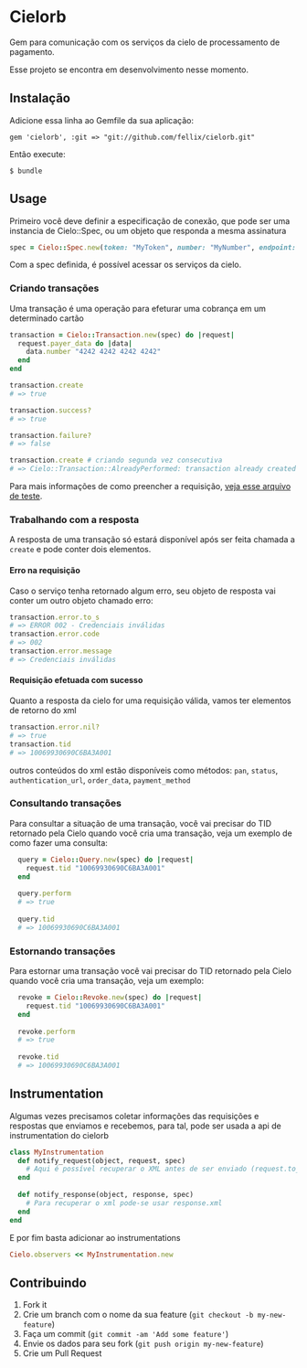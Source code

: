 # Cielorb

Gem para comunicação com os serviços da cielo de processamento de pagamento.

Esse projeto se encontra em desenvolvimento nesse momento.

## Instalação

Adicione essa linha ao Gemfile da sua aplicação:

    gem 'cielorb', :git => "git://github.com/fellix/cielorb.git"

Então execute:

    $ bundle

## Usage

Primeiro você deve definir a especificação de conexão, que pode ser uma instancia de Cielo::Spec,
ou um objeto que responda a mesma assinatura

```ruby
spec = Cielo::Spec.new(token: "MyToken", number: "MyNumber", endpoint: "URL do serviço a ser enviado os dados")
```

Com a spec definida, é possível acessar os serviços da cielo.

### Criando transações

Uma transação é uma operação para efeturar uma cobrança em um determinado cartão

```ruby
transaction = Cielo::Transaction.new(spec) do |request|
  request.payer_data do |data|
    data.number "4242 4242 4242 4242"
  end
end

transaction.create
# => true

transaction.success?
# => true

transaction.failure?
# => false

transaction.create # criando segunda vez consecutiva
# => Cielo::Transaction::AlreadyPerformed: transaction already created
```

Para mais informações de como preencher a requisição, [veja esse arquivo de teste](https://github.com/fellix/cielorb/blob/master/test/transaction_request_test.rb#L8-L37).

### Trabalhando com a resposta

A resposta de uma transação só estará disponível após ser feita chamada a ``` create ``` e pode conter dois elementos.

#### Erro na requisição

Caso o serviço tenha retornado algum erro, seu objeto de resposta vai conter um outro objeto chamado erro:

```ruby
transaction.error.to_s
# => ERROR 002 - Credenciais inválidas
transaction.error.code
# => 002
transaction.error.message
# => Credenciais inválidas
```

#### Requisição efetuada com sucesso

Quanto a resposta da cielo for uma requisição válida, vamos ter elementos de retorno do xml

``` ruby
transaction.error.nil?
# => true
transaction.tid
# => 10069930690C6BA3A001
```

outros conteúdos do xml estão disponíveis como métodos: ```pan```, ```status```, ```authentication_url```, ```order_data```, ```payment_method```

### Consultando transações

Para consultar a situação de uma transação, você vai precisar do TID retornado pela Cielo quando você cria uma transação, veja um exemplo de como fazer uma consulta:

```ruby
  query = Cielo::Query.new(spec) do |request|
    request.tid "10069930690C6BA3A001"
  end
  
  query.perform
  # => true
  
  query.tid
  # => 10069930690C6BA3A001
```

### Estornando transações

Para estornar uma transação você vai precisar do TID retornado pela Cielo quando você cria uma transação, veja um exemplo:

```ruby
  revoke = Cielo::Revoke.new(spec) do |request|
    request.tid "10069930690C6BA3A001"
  end
  
  revoke.perform
  # => true
  
  revoke.tid
  # => 10069930690C6BA3A001
```

## Instrumentation

Algumas vezes precisamos coletar informações das requisições e respostas que enviamos e recebemos, para tal, pode ser usada a api de instrumentation do cielorb

``` ruby
class MyInstrumentation
  def notify_request(object, request, spec)
    # Aqui é possível recuperar o XML antes de ser enviado (request.to_xml), por exemplo.
  end
  
  def notify_response(object, response, spec)
    # Para recuperar o xml pode-se usar response.xml
  end
end
```

E por fim basta adicionar ao instrumentations

``` ruby
Cielo.observers << MyInstrumentation.new
```

## Contribuindo

1. Fork it
2. Crie um branch com o nome da sua feature (`git checkout -b my-new-feature`)
3. Faça um commit (`git commit -am 'Add some feature'`)
4. Envie os dados para seu fork (`git push origin my-new-feature`)
5. Crie um Pull Request
